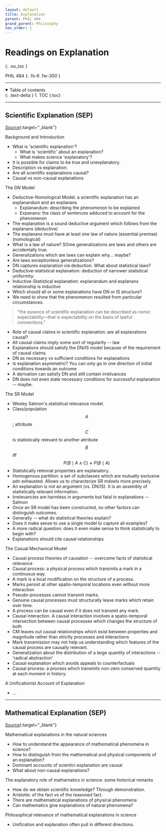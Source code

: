 ```yaml
---
layout: default
title: Explanation
parent: PHIL 484
grand_parent: Philosophy
nav_order: 1
---
```


# Readings on Explanation
{: .no_toc }

PHIL 484
{: .fs-6 .fw-300 }

---

<details open markdown="block">
  <summary>
    Table of contents
  </summary>
  {: .text-delta }
1. TOC
{:toc}
</details>

---

## Scientific Explanation (SEP)
[Source](https://plato.stanford.edu/entries/scientific-explanation/){:target="_blank"}

Background and Introduction
- What is 'scientific explanation'?
  - What is 'scientific' about an explanation?
  - What makes science 'explanatory'?
- It is possible for claims to be true and unexplanatory.
- Description vs explanation. 
- Are all scientific explanations causal?
- Causal vs non-causal explanations

The DN Model
- Deductive-Nomological Model: a scientific explanation has an explanandum and an explanans
  - Explanandum: describing the phenomenon to be explained
  - Expanans: the class of sentences adduced to account for the phenomenon
- The explanation is a sound deductive argument which follows from the explanans (deductive)
- The explanans must have at least one law of nature (essential premise) (nomological)
- What is a law of nature? SOme generalizations are laws and others are accidentally true.
- Generalizations which are laws can explain why... maybe?
- Are laws exceptionless generalizations?
- DN captures explanation via deduction. What about statistical laws?
- Deductive-statistical explanation: deduction of narrower statistical uniformity.
- Inductive-Statistical explanation: explanandum and explanans relationship is inductive
- Which should all or some explanations have DN or IS structure?
- We need to show that the phenomenon resulted from particular circumstances.

> "the essence of scientific explanation can be described as nomic expectability—that is expectability on the basis of lawful connections."

- Role of causal claims in scientific explanation: are all explanations causal?
- All causal claims imply some sort of regularity -- law
- Explanations should satisfy the DN/IS model because of the requirement of causal claims.
- DN as necessary vs sufficient conditions for explanations
- Is explanation asymmetric? You can only go in one direction of initial conditions towards an outcome
- A derivation can satisfy DN and still contain irrelivances
- DN does not even state necessary conditions for successful explanation -- maybe.


The SR Model
- Wesley Salmon's statistical relevance model.
- Class/population $$A$$; attribute $$C$$ is statistically relevant to another attribute $$B$$ iff $$P(B \mid A \wedge C) \neq P(B \mid A)$$
- Statistically relevnat properties are explanatory.
- Homogenous partition: a set of subclasses which are mutually exclusive adn exhausted. Allows us to characterize SR mdoels more precisely.
- An explanation is not an argument (vs. DN/IS). It is an assembly of statistically relevant information.
- Irrelevancies are harmless in arguments but fatal in explanations -- Salmon
- Once an SR model has been constructed, no other factors can distinguish outcomes.
- Generally -- what do statistical theories explain?
- Does it make sense to use a single model to capture all examples?
- A more radical question: does it even make sense to think statistically to begin with?
- Explanations should cite causal relationships

The Casual Mechanical Model
- Causal process theories of causation -- overcome facts of statistical relevance
- Causal process: a physical process which transmits a mark in a continuous way. 
- A mark is a local modification on the structure of a process.
- Marks persist at other spatio-temporal locations even without more interaction
- Pseudo-processes cannot transmit marks.
- Genuine causal processes must structurally leave marks which retain over time.
- A process can be causal even if it does not transmit any mark.
- Causal interaction. A causal interaction involves a spatio-temporal intersection between causal processes which changes the structure of both
- CM leaves out causal relationships which exist between properties and magnitude rather than strictly processes and interactions
- Mark transmission may not help us understanding which features of the causal process are causally relevant.
- Generalization about the distribution of a large quantity of interactions -- 'radical abstraction'
- Causal explanation which avoids appeals to counterfactuals
- Causal process: a process which transmits non-zero conserved quantity at each moment in history.

A Unificationist Account of Explanation
- ...

---

## Mathematical Explanation (SEP)
[Source](https://plato.stanford.edu/entries/mathematics-explanation/){:target="_blank"}

Mathematical explanations in the natural sciences
- How to understand the appearance of mathematical phenomena in science?
- How to distinguish from the mathematical and physical components of an explanation?
- Dominant accounts of scientici explanation are causal
- What about non-causal explanations?

The explanatory role of mathematics in science: some historical remarks
- How do we obtain scientific knowledge? Through demonstration. 
- Aristotle: of the fact vs of the reasoned fact.
- There are mathematical explanations of physical phenomena
- Can mathematics give explanations of natural phenomena?

Philosophical relevance of mathematical explanations in science
- Unification and explanation often pull in different directions.
















